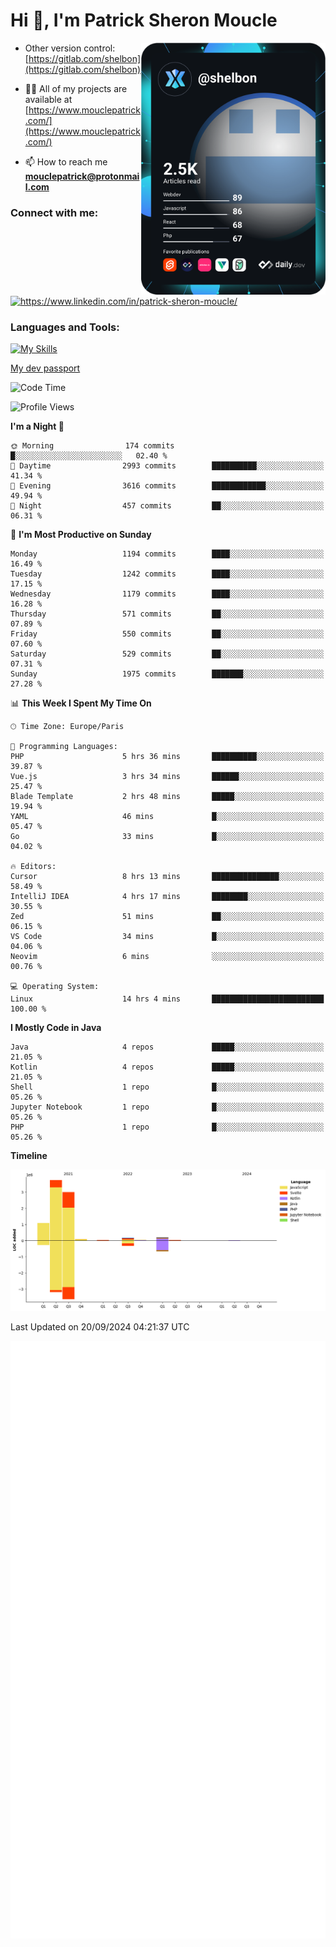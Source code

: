  
  <div align="left">
  <h1 align="left"> Hi 👋, I'm Patrick Sheron Moucle</h1>
<a     href="https://app.daily.dev/shelbon"><img src="https://github.com/shelbon/shelbon/blob/main/devcard.svg"  width="295" align="right" alt="shelbon's Dev Card"/></a>

- Other version control: [https://gitlab.com/shelbon](https://gitlab.com/shelbon)
- 👨‍💻 All of my projects are available at [https://www.mouclepatrick.com/](https://www.mouclepatrick.com/)

- 📫 How to reach me **mouclepatrick@protonmail.com**

<h3 align="left">Connect with me:</h3>
<p align="left">
<a href="https://linkedin.com/in/https://www.linkedin.com/in/patrick-sheron-moucle/" target="blank"  ><img align="center" src="https://raw.githubusercontent.com/rahuldkjain/github-profile-readme-generator/master/src/images/icons/Social/linked-in-alt.svg" alt="https://www.linkedin.com/in/patrick-sheron-moucle/" height="30" width="40" /></a>
</p>

<h3 align="left">Languages and Tools:</h3>
 
 [![My Skills](https://skillicons.dev/icons?i=kotlin,java,svelte,vue,spring,laravel,nuxt,htmx,go,php,elixir,graphql,css,html,tailwind,idea,vscode,redis,git,gitlab&perline=6&theme=light)](https://skillicons.dev)

[My dev passport](https://passeport.dev/p/e96cf336-11d7-4edd-916d-11af626333a8)
<!--START_SECTION:waka-->
![Code Time](http://img.shields.io/badge/Code%20Time-4%2C429%20hrs%2016%20mins-blue)

![Profile Views](http://img.shields.io/badge/Profile%20Views-29-blue)

**I'm a Night 🦉** 

```text
🌞 Morning                174 commits         █░░░░░░░░░░░░░░░░░░░░░░░░   02.40 % 
🌆 Daytime                2993 commits        ██████████░░░░░░░░░░░░░░░   41.34 % 
🌃 Evening                3616 commits        ████████████░░░░░░░░░░░░░   49.94 % 
🌙 Night                  457 commits         ██░░░░░░░░░░░░░░░░░░░░░░░   06.31 % 
```
📅 **I'm Most Productive on Sunday** 

```text
Monday                   1194 commits        ████░░░░░░░░░░░░░░░░░░░░░   16.49 % 
Tuesday                  1242 commits        ████░░░░░░░░░░░░░░░░░░░░░   17.15 % 
Wednesday                1179 commits        ████░░░░░░░░░░░░░░░░░░░░░   16.28 % 
Thursday                 571 commits         ██░░░░░░░░░░░░░░░░░░░░░░░   07.89 % 
Friday                   550 commits         ██░░░░░░░░░░░░░░░░░░░░░░░   07.60 % 
Saturday                 529 commits         ██░░░░░░░░░░░░░░░░░░░░░░░   07.31 % 
Sunday                   1975 commits        ███████░░░░░░░░░░░░░░░░░░   27.28 % 
```


📊 **This Week I Spent My Time On** 

```text
🕑︎ Time Zone: Europe/Paris

💬 Programming Languages: 
PHP                      5 hrs 36 mins       ██████████░░░░░░░░░░░░░░░   39.87 % 
Vue.js                   3 hrs 34 mins       ██████░░░░░░░░░░░░░░░░░░░   25.47 % 
Blade Template           2 hrs 48 mins       █████░░░░░░░░░░░░░░░░░░░░   19.94 % 
YAML                     46 mins             █░░░░░░░░░░░░░░░░░░░░░░░░   05.47 % 
Go                       33 mins             █░░░░░░░░░░░░░░░░░░░░░░░░   04.02 % 

🔥 Editors: 
Cursor                   8 hrs 13 mins       ███████████████░░░░░░░░░░   58.49 % 
IntelliJ IDEA            4 hrs 17 mins       ████████░░░░░░░░░░░░░░░░░   30.55 % 
Zed                      51 mins             ██░░░░░░░░░░░░░░░░░░░░░░░   06.15 % 
VS Code                  34 mins             █░░░░░░░░░░░░░░░░░░░░░░░░   04.06 % 
Neovim                   6 mins              ░░░░░░░░░░░░░░░░░░░░░░░░░   00.76 % 

💻 Operating System: 
Linux                    14 hrs 4 mins       █████████████████████████   100.00 % 
```

**I Mostly Code in Java** 

```text
Java                     4 repos             █████░░░░░░░░░░░░░░░░░░░░   21.05 % 
Kotlin                   4 repos             █████░░░░░░░░░░░░░░░░░░░░   21.05 % 
Shell                    1 repo              █░░░░░░░░░░░░░░░░░░░░░░░░   05.26 % 
Jupyter Notebook         1 repo              █░░░░░░░░░░░░░░░░░░░░░░░░   05.26 % 
PHP                      1 repo              █░░░░░░░░░░░░░░░░░░░░░░░░   05.26 % 
```



**Timeline**

![Lines of Code chart](https://raw.githubusercontent.com/shelbon/shelbon/main/assets/bar_graph.png)


 Last Updated on 20/09/2024 04:21:37 UTC
<!--END_SECTION:waka--> 
![Metrics](https://github.com/shelbon/shelbon/blob/main/github-metrics.svg)

